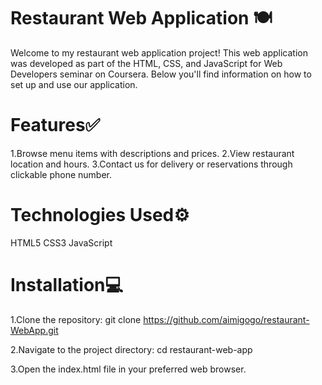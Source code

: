 # Restaurant Web Application 🍽

Welcome to my restaurant web application project! This web application was developed as part of the HTML, CSS, and JavaScript for Web Developers seminar on Coursera. Below you'll find information on how to set up and use our application. 

# Features✅️
1.Browse menu items with descriptions and prices.
2.View restaurant location and hours.
3.Contact us for delivery or reservations through clickable phone number.

# Technologies Used⚙️
HTML5
CSS3
JavaScript

# Installation💻
1.Clone the repository: git clone https://github.com/aimigogo/restaurant-WebApp.git

2.Navigate to the project directory: cd restaurant-web-app

3.Open the index.html file in your preferred web browser.


